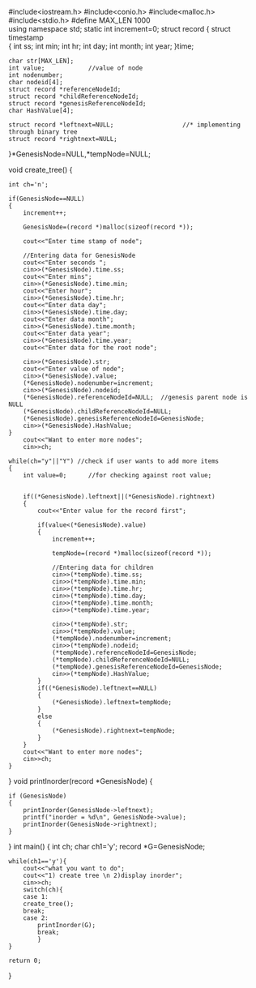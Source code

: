 #include<iostream.h>
#include<conio.h>
#include<malloc.h>
#include<stdio.h>
#define MAX_LEN 1000				
using namespace std;
static int increment=0;
struct record
{
	struct timestamp					
	{
		int ss;
		int min;
		int hr;
		int day;
		int month;
		int year;
	}time;
	
	char str[MAX_LEN];
	int value;            //value of node
	int nodenumber;
	char nodeid[4];
	struct record *referenceNodeId;
	struct record *childReferenceNodeId;
	struct record *genesisReferenceNodeId;
	char HashValue[4];
	
	struct record *leftnext=NULL;					//* implementing through binary tree
	struct record *rightnext=NULL;
}*GenesisNode=NULL,*tempNode=NULL;

void create_tree()
{
	
	
	int ch='n';
	
	if(GenesisNode==NULL)
	{
		increment++;

		GenesisNode=(record *)malloc(sizeof(record *));
		
		cout<<"Enter time stamp of node";
		
		//Entering data for GenesisNode
		cout<<"Enter seconds ";
		cin>>(*GenesisNode).time.ss;
		cout<<"Enter mins";
		cin>>(*GenesisNode).time.min;
		cout<<"Enter hour";
		cin>>(*GenesisNode).time.hr;
		cout<<"Enter data day";
		cin>>(*GenesisNode).time.day;
		cout<<"Enter data month";
		cin>>(*GenesisNode).time.month;
		cout<<"Enter data year";
		cin>>(*GenesisNode).time.year;	
		cout<<"Enter data for the root node";
		
		cin>>(*GenesisNode).str;
		cout<<"Enter value of node";
		cin>>(*GenesisNode).value;
		(*GenesisNode).nodenumber=increment;
		cin>>(*GenesisNode).nodeid;
		(*GenesisNode).referenceNodeId=NULL;  //genesis parent node is NULL
		(*GenesisNode).childReferenceNodeId=NULL;
		(*GenesisNode).genesisReferenceNodeId=GenesisNode;
		cin>>(*GenesisNode).HashValue;
	}
		cout<<"Want to enter more nodes";
		cin>>ch;
	
	while(ch="y"||"Y") //check if user wants to add more items
	{
		int value=0;      //for checking against root value;	
		
		
		if((*GenesisNode).leftnext||(*GenesisNode).rightnext)
		{
			cout<<"Enter value for the record first";
		
			if(value<(*GenesisNode).value)
			{
				increment++;
		
				tempNode=(record *)malloc(sizeof(record *));
		
				//Entering data for children
				cin>>(*tempNode).time.ss;
				cin>>(*tempNode).time.min;
				cin>>(*tempNode).time.hr;
				cin>>(*tempNode).time.day;
				cin>>(*tempNode).time.month;
				cin>>(*tempNode).time.year;
			
				cin>>(*tempNode).str;
				cin>>(*tempNode).value;
				(*tempNode).nodenumber=increment;
				cin>>(*tempNode).nodeid;
				(*tempNode).referenceNodeId=GenesisNode;
				(*tempNode).childReferenceNodeId=NULL;
				(*tempNode).genesisReferenceNodeId=GenesisNode;
				cin>>(*tempNode).HashValue;
			}
			if((*GenesisNode).leftnext==NULL)
			{
				(*GenesisNode).leftnext=tempNode;
			}
			else
			{
				(*GenesisNode).rightnext=tempNode;
			}
		}
		cout<<"Want to enter more nodes";
		cin>>ch;
	}
}
void printInorder(record *GenesisNode)
{
	
    if (GenesisNode)
    {
        printInorder(GenesisNode->leftnext);
        printf("inorder = %d\n", GenesisNode->value);
        printInorder(GenesisNode->rightnext);
    }
}
int main()
{
	int ch;
	char ch1='y';
	record *G=GenesisNode;
	
	while(ch1=='y'){
		cout<<"what you want to do";
		cout<<"1) create tree \n 2)display inorder";
		cin>>ch;
		switch(ch){
		case 1:
		create_tree();
		break;
		case 2:
			printInorder(G);
			break;
			}
	}
			
	return 0;	
}
